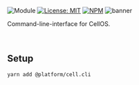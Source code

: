 ![Module](https://img.shields.io/badge/%40platform-cell.cli-%23EA4E7E.svg)
[![License: MIT](https://img.shields.io/badge/license-MIT-blue.svg)](https://opensource.org/licenses/MIT)
[![NPM](https://img.shields.io/npm/v/@platform/cell.cli.svg?colorB=blue&style=flat)](https://www.npmjs.com/package/@platform/cell.cli)
![banner](https://user-images.githubusercontent.com/185555/70261800-0e737f80-17f8-11ea-8576-711ab7a37120.png)

Command-line-interface for CellOS.

<p>&nbsp;</p>

## Setup

    yarn add @platform/cell.cli

<p>&nbsp;</p>
<p>&nbsp;</p>



